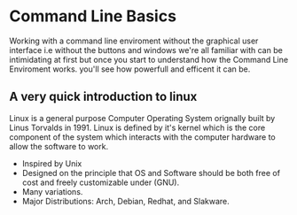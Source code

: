 # Command Line Basics

Working with a command line enviroment without the graphical user interface i.e without the buttons and windows we're all familiar with can be intimidating at first but once you start to understand how the Command Line Enviroment works. you'll see how powerfull and efficent it can be.

## A very quick introduction to linux

Linux is a general purpose Computer Operating System orignally built by Linus Torvalds in 1991. Linux is defined by it's kernel which is the core component of the system which interacts with the computer hardware to allow the software to work.

* Inspired by Unix
* Designed on the principle that OS and Software should be both free of cost and freely customizable under (GNU).
* Many variations.
* Major Distributions: Arch, Debian, Redhat, and Slakware.

